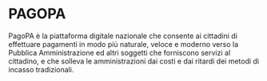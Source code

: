 # PAGOPA

PagoPA è la piattaforma digitale nazionale che consente ai cittadini di effettuare pagamenti in modo più naturale, veloce e moderno verso la Pubblica Amministrazione ed altri soggetti che forniscono servizi al cittadino, e che solleva le amministrazioni dai costi e dai ritardi dei metodi di incasso tradizionali.
